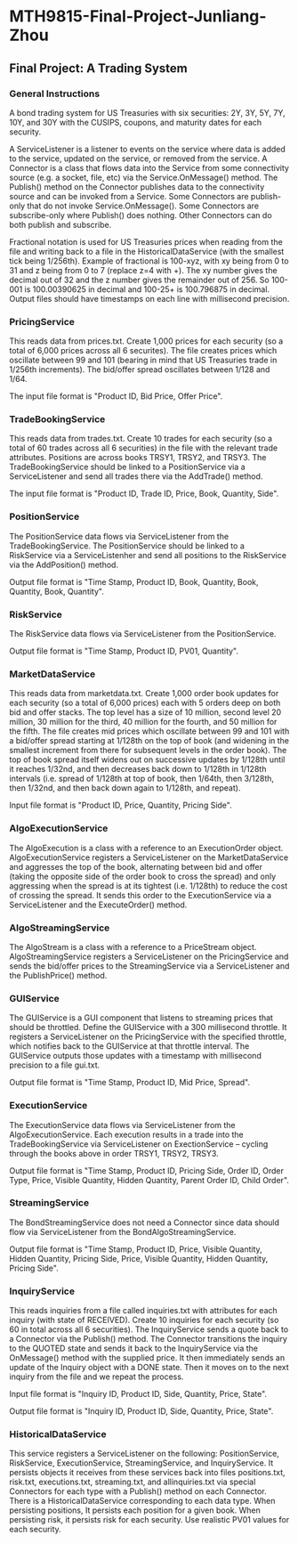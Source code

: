 # MTH9815-Final-Project-Junliang-Zhou
## Final Project: A Trading System



### General Instructions

A bond trading system for US Treasuries with six securities: 2Y, 3Y, 5Y, 7Y, 10Y, and 30Y with the CUSIPS, coupons, and maturity dates for each security.

A ServiceListener is a listener to events on the service where data is added to the service, updated on the service, or removed from the service. A Connector is a class that flows data into the Service from some connectivity source (e.g. a socket, file, etc) via the Service.OnMessage() method. The Publish() method on the Connector publishes data to the connectivity source and can be invoked from a Service. Some Connectors are publish-only that do not invoke Service.OnMessage(). Some Connectors are subscribe-only where Publish() does nothing. Other Connectors can do both publish and subscribe.

Fractional notation is used for US Treasuries prices when reading from the file and writing back to a file in the HistoricalDataService (with the smallest tick being 1/256th). Example of fractional is 100-xyz, with xy being from 0 to 31 and z being from 0 to 7 (replace z=4 with +). The xy number gives the decimal out of 32 and the z number gives the remainder out of 256. So 100-001 is 100.00390625 in decimal and 100-25+ is 100.796875 in decimal. Output files should have timestamps on each line with millisecond precision.



### PricingService

This reads data from prices.txt. Create 1,000 prices for each security (so a total of 6,000 prices across all 6 securites). The file creates prices which oscillate between 99 and 101 (bearing in mind that US Treasuries trade in 1/256th increments). The bid/offer spread oscillates between 1/128 and 1/64.

The input file format is "Product ID, Bid Price, Offer Price".



### TradeBookingService

This reads data from trades.txt. Create 10 trades for each security (so a total of 60 trades across all 6 securities) in the file with the relevant trade attributes. Positions are across books TRSY1, TRSY2, and TRSY3. The TradeBookingService should be linked to a PositionService via a ServiceListener and send all trades there via the AddTrade() method.

The input file format is "Product ID, Trade ID, Price, Book, Quantity, Side".



### PositionService

The PositionService data flows via ServiceListener from the TradeBookingService. The PositionService should be linked to a RiskService via a ServiceListenher and send all positions to the RiskService via the AddPosition() method.

Output file format is "Time Stamp, Product ID, Book, Quantity, Book, Quantity, Book, Quantity".



### RiskService

The RiskService data flows via ServiceListener from the PositionService.

Output file format is "Time Stamp, Product ID, PV01, Quantity".



### MarketDataService

This reads data from marketdata.txt. Create 1,000 order book updates for each security (so a total of 6,000 prices) each with 5 orders deep on both bid and offer stacks. The top level has a size of 10 million, second level 20 million, 30 million for the third, 40 million for the fourth, and 50 million for the fifth. The file creates mid prices which oscillate between 99 and 101 with a bid/offer spread starting at 1/128th on the top of book (and widening in the smallest increment from there for subsequent levels in the order book). The top of book spread itself widens out on successive updates by 1/128th until it reaches 1/32nd, and then decreases back down to 1/128th in 1/128th intervals (i.e. spread of 1/128th at top of book, then 1/64th, then 3/128th, then 1/32nd, and then back down again to 1/128th, and repeat).

Input file format is "Product ID, Price, Quantity, Pricing Side".



### AlgoExecutionService

The AlgoExecution is a class with a reference to an ExecutionOrder object. AlgoExecutionService registers a ServiceListener on the MarketDataService and aggresses the top of the book, alternating between bid and offer (taking the opposite side of the order book to cross the spread) and only aggressing when the spread is at its tightest (i.e. 1/128th) to reduce the cost of crossing the spread. It sends this order to the ExecutionService via a ServiceListener and the ExecuteOrder() method.



### AlgoStreamingService

The AlgoStream is a class with a reference to a PriceStream object. AlgoStreamingService registers a ServiceListener on the PricingService and sends the bid/offer prices to the StreamingService via a ServiceListener and the PublishPrice() method.



### GUIService

The GUIService is a GUI component that listens to streaming prices that should be throttled. Define the GUIService with a 300 millisecond throttle. It registers a ServiceListener on the PricingService with the specified throttle, which notifies back to the GUIService at that throttle interval. The GUIService outputs those updates with a timestamp with millisecond precision to a file gui.txt.

Output file format is "Time Stamp, Product ID, Mid Price, Spread".



### ExecutionService

The ExecutionService data flows via ServiceListener from the AlgoExecutionService. Each execution results in a trade into the TradeBookingService via ServiceListener on ExectionService – cycling through the books above in order TRSY1, TRSY2, TRSY3.

Output file format is "Time Stamp, Product ID, Pricing Side, Order ID, Order Type, Price, Visible Quantity, Hidden Quantity, Parent Order ID, Child Order".



### StreamingService

The BondStreamingService does not need a Connector since data should flow via ServiceListener from the BondAlgoStreamingService.

Output file format is "Time Stamp, Product ID, Price, Visible Quantity, Hidden Quantity, Pricing Side, Price, Visible Quantity, Hidden Quantity, Pricing Side".



### InquiryService

This reads inquiries from a file called inquiries.txt with attributes for each inquiry (with state of RECEIVED). Create 10 inquiries for each security (so 60 in total across all 6 securities). The InquiryService sends a quote back to a Connector via the Publish() method. The Connector transitions the inquiry to the QUOTED state and sends it back to the InquiryService via the OnMessage() method with the supplied price. It then immediately sends an update of the Inquiry object with a DONE state. Then it moves on to the next inquiry from the file and we repeat the process.

Input file format is "Inquiry ID, Product ID, Side, Quantity, Price, State".

Output file format is "Inquiry ID, Product ID, Side, Quantity, Price, State".



### HistoricalDataService

This service registers a ServiceListener on the following: PositionService, RiskService, ExecutionService, StreamingService, and InquiryService. It persists objects it receives from these services back into files positions.txt, risk.txt, executions.txt, streaming.txt, and allinquiries.txt via special Connectors for each type with a Publish() method on each Connector. There is a HistoricalDataService corresponding to each data type. When persisting positions, It persists each position for a given book. When persisting risk, it persists risk for each security. Use realistic PV01 values for each security. 
